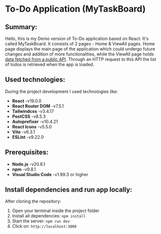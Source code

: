 # To-Do Application (MyTaskBoard)
## Summary:
 Hello, this is my Demo version of To-Do application based on React. It's called MyTaskBoard. It consists of 2 pages - Home & ViewAll pages.
Home page displays the main page of the application which could undergo future changes and addition of more functionalities, while the ViewAll page
holds [data fetched from a public API](http://jsonplaceholder.typicode.com/todos). Through an HTTP request to this API the list of todos is retrieved
when the app is loaded.

## Used technologies:
 During the project development I used technologies like:
- **React** -v19.0.0
- **React Router DOM** -v7.5.1
- **Tailwindcss** -v3.4.17
- **PostCSS** -v8.5.3
- **Autoprefixer** -v10.4.21
- **React Icons** -v5.5.0
- **Vite** -v6.3.1
- **ESLint** -v9.22.0

## Prerequisites:
- **Node.js** -v20.6.1
- **npm** -v9.8.1
- **Visual Studio Code** -v1.99.3 or higher

## Install dependencies and run app locally:
 After cloning the repository:
   1. Open your terminal inside the project folder
   2. Install all dependencies:
    ```npm install```
   3. Start the server:
    ```npm run dev```
   4. Click on:
   ```http://localhost:3000```
